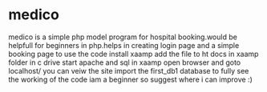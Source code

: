 # medico
medico is a simple php model program for hospital booking.would be helpfull for beginners in php.helps in creating login page and a simple booking page
to use the code
install xaamp
add the file to ht docs in xaamp folder in c drive
start apache and sql in xaamp
open browser and goto localhost/
you can veiw the site
import the first_db1 database to fully see the working of the code
iam a beginner so suggest where i can improve :)
